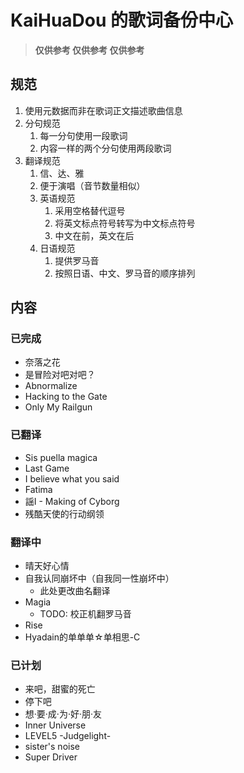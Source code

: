 # KaiHuaDou 的歌词备份中心

> **仅供参考 仅供参考 仅供参考**

## 规范

1. 使用元数据而非在歌词正文描述歌曲信息
2. 分句规范
    1. 每一分句使用一段歌词
    2. 内容一样的两个分句使用两段歌词
3. 翻译规范
    1. 信、达、雅
    2. 便于演唱（音节数量相似）
    3. 英语规范
        1. 采用空格替代逗号
        2. 将英文标点符号转写为中文标点符号
        3. 中文在前，英文在后
    4. 日语规范
        1. 提供罗马音
        2. 按照日语、中文、罗马音的顺序排列

## 内容

### 已完成

+ 奈落之花
+ 是冒险对吧对吧？
+ Abnormalize
+ Hacking to the Gate
+ Only My Railgun

### 已翻译

+ Sis puella magica
+ Last Game
+ I believe what you said
+ Fatima
+ 謡I - Making of Cyborg
+ 残酷天使的行动纲领

### 翻译中

+ 晴天好心情
+ 自我认同崩坏中（自我同一性崩坏中）
    + 此处更改曲名翻译
+ Magia
    + TODO: 校正机翻罗马音
+ Rise
+ Hyadain的单单单☆单相思-C

### 已计划

+ 来吧，甜蜜的死亡
+ 停下吧
+ 想·要·成·为·好·朋·友
+ Inner Universe
+ LEVEL5 -Judgelight-
+ sister's noise
+ Super Driver
